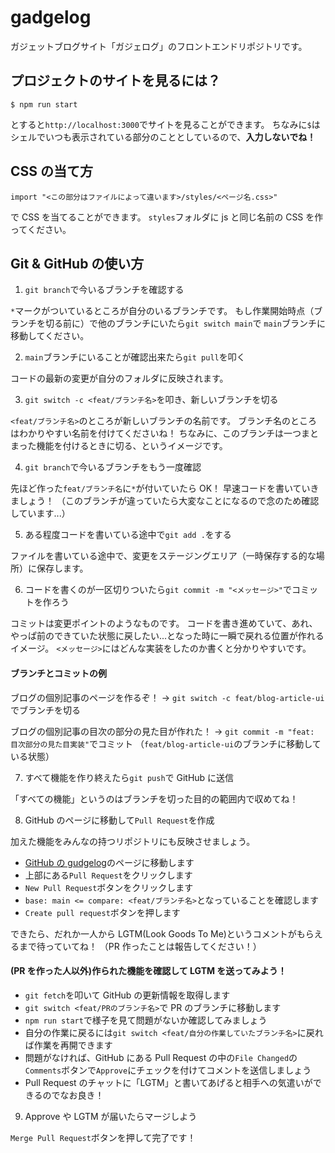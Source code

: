 # gadgelog

ガジェットブログサイト「ガジェログ」のフロントエンドリポジトリです。

## プロジェクトのサイトを見るには？

```
$ npm run start
```

とすると`http://localhost:3000`でサイトを見ることができます。
ちなみに`$`はシェルでいつも表示されている部分のこととしているので、**入力しないでね！**

## CSS の当て方

```
import "<この部分はファイルによって違います>/styles/<ページ名.css>"
```

で CSS を当てることができます。
`styles`フォルダに js と同じ名前の CSS を作ってください。

## Git & GitHub の使い方

1. `git branch`で今いるブランチを確認する

`*`マークがついているところが自分のいるブランチです。
もし作業開始時点（ブランチを切る前に）で他のブランチにいたら`git switch main`で
`main`ブランチに移動してください。

2. `main`ブランチにいることが確認出来たら`git pull`を叩く

コードの最新の変更が自分のフォルダに反映されます。

3. `git switch -c <feat/ブランチ名>`を叩き、新しいブランチを切る

`<feat/ブランチ名>`のところが新しいブランチの名前です。
ブランチ名のところはわかりやすい名前を付けてくださいね！
ちなみに、このブランチは一つまとまった機能を付けるときに切る、というイメージです。

4. `git branch`で今いるブランチをもう一度確認

先ほど作った`feat/ブランチ名`に`*`が付いていたら OK！
早速コードを書いていきましょう！
（このブランチが違っていたら大変なことになるので念のため確認しています...）

5. ある程度コードを書いている途中で`git add .`をする

ファイルを書いている途中で、変更をステージングエリア（一時保存する的な場所）に保存します。

6. コードを書くのが一区切りついたら`git commit -m "<メッセージ>"`でコミットを作ろう

コミットは変更ポイントのようなものです。
コードを書き進めていて、あれ、やっぱ前のできていた状態に戻したい...となった時に一瞬で戻れる位置が作れるイメージ。
`<メッセージ>`にはどんな実装をしたのか書くと分かりやすいです。

#### ブランチとコミットの例

ブログの個別記事のページを作るぞ！
-> `git switch -c feat/blog-article-ui`でブランチを切る

ブログの個別記事の目次の部分の見た目が作れた！
-> `git commit -m "feat: 目次部分の見た目実装"`でコミット
（`feat/blog-article-ui`のブランチに移動している状態）

7. すべて機能を作り終えたら`git push`で GitHub に送信

「すべての機能」というのはブランチを切った目的の範囲内で収めてね！

8. GitHub のページに移動して`Pull Request`を作成

加えた機能をみんなの持つリポジトリにも反映させましょう。

- [GitHub の gudgelog](https://github.com/mamenz752/gadgelog)のページに移動します
- 上部にある`Pull Request`をクリックします
- `New Pull Request`ボタンをクリックします
- `base: main <= compare: <feat/ブランチ名>`となっていることを確認します
- `Create pull request`ボタンを押します

できたら、だれか一人から LGTM(Look Goods To Me)というコメントがもらえるまで待っていてね！
（PR 作ったことは報告してください！）

#### (PR を作った人以外)作られた機能を確認して LGTM を送ってみよう！

- `git fetch`を叩いて GitHub の更新情報を取得します
- `git switch <feat/PRのブランチ名>`で PR のブランチに移動します
- `npm run start`で様子を見て問題がないか確認してみましょう
- 自分の作業に戻るには`git switch <feat/自分の作業していたブランチ名>`に戻れば作業を再開できます
- 問題がなければ、GitHub にある Pull Request の中の`File Changed`の`Comments`ボタンで`Approve`にチェックを付けてコメントを送信しましょう
- Pull Request のチャットに「LGTM」と書いてあげると相手への気遣いができるのでなお良き！

9. Approve や LGTM が届いたらマージしよう

`Merge Pull Request`ボタンを押して完了です！

